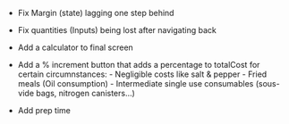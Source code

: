 - Fix Margin (state) lagging one step behind
- Fix quantities (Inputs) being lost after navigating back

- Add a calculator to final screen
- Add a % increment button that adds a percentage to totalCost for certain circumnstances:
        - Negligible costs like salt & pepper
        - Fried meals (Oil consumption)
        - Intermediate single use consumables (sous-vide bags, nitrogen canisters...)
- Add prep time 
